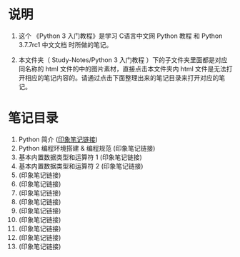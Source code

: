 # 说明
1. 这个 《Python 3 入门教程》是学习 <a href="http://c.biancheng.net/python/" style="text-decoration:none">C语言中文网 Python 教程</a> 和 <a href="https://docs.python.org/zh-cn/3.7/index.html" style="text-decoration:none">Python 3.7.7rc1 中文文档</a> 时所做的笔记。

2. 本文件夹（ Study-Notes/Python 3 入门教程 ）下的子文件夹里面都是对应同名称的 html 文件的中的图片素材，直接点击本文件夹内 html 文件是无法打开相应的笔记内容的。请通过点击下面整理出来的笔记目录来打开对应的笔记。


# 笔记目录
1. <a href="https://abrachan.github.io/Study-Notes/Python%203%20入门教程/1_Python%20简介.html" style="text-decoration:none">Python 简介</a> (<a href="https://app.yinxiang.com/shard/s22/nl/24419242/3057764f-d056-418c-b65d-5fedc549cd6c" style="font-size:40%text-decoration:none">印象笔记链接</a>)
2. <a href="https://abrachan.github.io/Study-Notes/Python%203%20入门教程/2_Python%20编程环境搭建%20%26%20编程规范.html" style="text-decoration:none">Python 编程环境搭建 & 编程规范</a> (<a href="https://app.yinxiang.com/shard/s22/nl/24419242/c8f57d51-cbb6-4193-afdd-f6fbfb7ad78b" style="text-decoration:none">印象笔记链接</a>)
3. <a href="https://abrachan.github.io/Study-Notes/Python%203%20入门教程/3_基本内置数据类型和运算符%201.html" style="text-decoration:none">基本内置数据类型和运算符 1</a> (<a href="https://app.yinxiang.com/shard/s22/nl/24419242/e95db27f-0522-4ffd-bdc1-6f751848600d" style="text-decoration:none">印象笔记链接</a>)
4. <a href="https://abrachan.github.io/Study-Notes/Python%203%20入门教程/3_基本内置数据类型和运算符%202.html" style="text-decoration:none">基本内置数据类型和运算符 2</a> (<a href="https://app.yinxiang.com/shard/s22/nl/24419242/8fac491f-b3fe-4e48-9a73-aa7eb2e57962" style="text-decoration:none">印象笔记链接</a>)
5. <a href="https://abrachan.github.io/Study-Notes/Python%203%20入门教程/" style="text-decoration:none"></a> (<a href="" style="text-decoration:none">印象笔记链接</a>)
6. <a href="https://abrachan.github.io/Study-Notes/Python%203%20入门教程/" style="text-decoration:none"></a> (<a href="" style="text-decoration:none">印象笔记链接</a>)
7. <a href="https://abrachan.github.io/Study-Notes/Python%203%20入门教程/" style="text-decoration:none"></a> (<a href="" style="text-decoration:none">印象笔记链接</a>)
8. <a href="https://abrachan.github.io/Study-Notes/Python%203%20入门教程/" style="text-decoration:none"></a> (<a href="" style="text-decoration:none">印象笔记链接</a>)
9. <a href="https://abrachan.github.io/Study-Notes/Python%203%20入门教程/" style="text-decoration:none"></a> (<a href="" style="text-decoration:none">印象笔记链接</a>)
10. <a href="https://abrachan.github.io/Study-Notes/Python%203%20入门教程/" style="text-decoration:none"></a> (<a href="" style="text-decoration:none">印象笔记链接</a>)
11. <a href="https://abrachan.github.io/Study-Notes/Python%203%20入门教程/" style="text-decoration:none"></a> (<a href="" style="text-decoration:none">印象笔记链接</a>)
12. <a href="https://abrachan.github.io/Study-Notes/Python%203%20入门教程/" style="text-decoration:none"></a> (<a href="" style="text-decoration:none">印象笔记链接</a>)
13. <a href="https://abrachan.github.io/Study-Notes/Python%203%20入门教程/" style="text-decoration:none"></a> (<a href="" style="text-decoration:none">印象笔记链接</a>)

